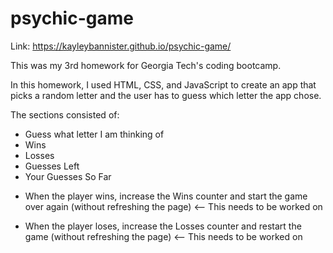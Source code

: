 # psychic-game

Link: https://kayleybannister.github.io/psychic-game/

This was my 3rd homework for Georgia Tech's coding bootcamp. 

In this homework, I used HTML, CSS, and JavaScript to create an app that picks a random letter and the user has to guess which letter the app chose.

The sections consisted of:
 - Guess what letter I am thinking of
 - Wins
 - Losses
 - Guesses Left
 - Your Guesses So Far

* When the player wins, increase the Wins counter and start the game over again
        (without refreshing the page) <-- This needs to be worked on
        
* When the player loses, increase the Losses counter and restart the game
        (without refreshing the page) <-- This needs to be worked on

